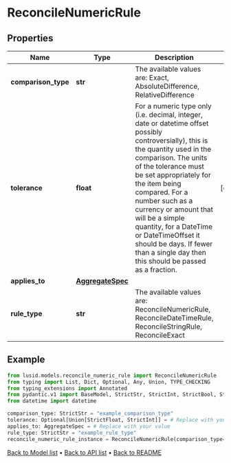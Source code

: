 # ReconcileNumericRule

## Properties
Name | Type | Description | Notes
------------ | ------------- | ------------- | -------------
**comparison_type** | **str** | The available values are: Exact, AbsoluteDifference, RelativeDifference | 
**tolerance** | **float** | For a numeric type only (i.e. decimal, integer, date or datetime offset possibly controversially), this is the quantity used in the comparison.  The units of the tolerance must be set appropriately for the item being compared.  For a number such as a currency or amount that will be a simple quantity, for a DateTime or DateTimeOffset it should be days. If fewer than a single day then this should be  passed as a fraction. | [optional] 
**applies_to** | [**AggregateSpec**](AggregateSpec.md) |  | 
**rule_type** | **str** | The available values are: ReconcileNumericRule, ReconcileDateTimeRule, ReconcileStringRule, ReconcileExact | 
## Example

```python
from lusid.models.reconcile_numeric_rule import ReconcileNumericRule
from typing import List, Dict, Optional, Any, Union, TYPE_CHECKING
from typing_extensions import Annotated
from pydantic.v1 import BaseModel, StrictStr, StrictInt, StrictBool, StrictFloat, StrictBytes, Field, validator, ValidationError, conlist, constr
from datetime import datetime

comparison_type: StrictStr = "example_comparison_type"
tolerance: Optional[Union[StrictFloat, StrictInt]] = # Replace with your value
applies_to: AggregateSpec = # Replace with your value
rule_type: StrictStr = "example_rule_type"
reconcile_numeric_rule_instance = ReconcileNumericRule(comparison_type=comparison_type, tolerance=tolerance, applies_to=applies_to, rule_type=rule_type)

```

[Back to Model list](../README.md#documentation-for-models) &#8226; [Back to API list](../README.md#documentation-for-api-endpoints) &#8226; [Back to README](../README.md)

